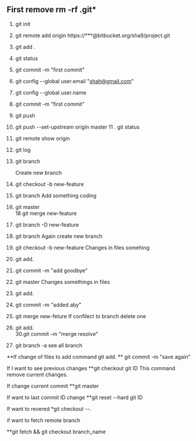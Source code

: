 
First remove
rm -rf .git*
----------------
1. git init
2. git remote add origin https://***@bitbucket.org/sha9/project.git
3. git add .
4. git status
5. git commit -m "first commit"
6. git config --global user.email "shah@gmail.com"
7. git config --global user.name
8. git commit -m "first commit"
9. git push
10. git push --set-upstream origin master
11 . git status
12. git remote show origin
13. git log
14. git branch
	
	Create new branch
15. git checkout -b new-feature
16. git branch
Add something coding
17. git master	
18 git merge new-feature
19. git branch -D new-feature
20. git branch
	Again create new branch
21. git checkout -b new-feature
	Changes in files somehing
22. git add.
23. git commit -m "add goodbye"
24. git master
	Changes somethings in files
25. git add.
26. git commit -m "added aby"
27. git merge new-feture
	If confilect to branch delete one
28. git add.	
30.git commit -m "merge resolve"
31. git branch -a 	see all branch
	

**If change of files to add command  git add.
** git commit -m "save again"


If I want to see previous changes
**git checkout git ID
This command remove current changes.

If change current commit 
**git master 

If want to last commit ID change
**git reset --hard git ID

If want to revered
*git checkout --.

if want to fetch remote branch

**git fetch && git checkout branch_name

